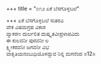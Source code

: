+++
title = "೦೧೨ ಏಕೆ ಬೆಸಗೊಳ್ಳಬಲೆ"

+++
ಏಕೆ ಬೆಸಗೊಳ್ಳಬಲೆ ಸುತರವಿ  
ವೇಕ ವಿಷಮಗ್ರಹ ವಿಕಾರ  
ವ್ಯಾಕರಣ ದುರ್ಲಲಿತ ದುಷ್ಕೃತವೀಪ್ರಳಾಪವಿದು   
ಈ ಕುಲವನೀ ಪುರವನೀ ಲ  
ಕ್ಷ್ಮೀಕರವನೀ ಜಗವನೀ ವಿಭ  
ವಾಕೃತಿಯನಂಬುಧಿಯೊಳದ್ದುವ ನಿನ್ನ ಮಗನೆಂದ    ॥12॥